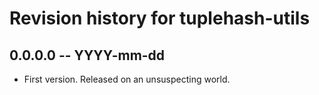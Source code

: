 # Revision history for tuplehash-utils

## 0.0.0.0 -- YYYY-mm-dd

* First version. Released on an unsuspecting world.
